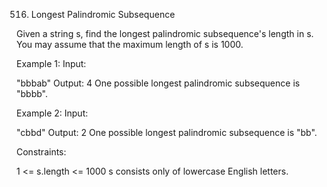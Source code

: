 516. Longest Palindromic Subsequence

Given a string s, find the longest palindromic subsequence's length in s. You may assume that the maximum length of s is 1000.

Example 1:
Input:

"bbbab"
Output:
4
One possible longest palindromic subsequence is "bbbb".


Example 2:
Input:

"cbbd"
Output:
2
One possible longest palindromic subsequence is "bb".


Constraints:

1 <= s.length <= 1000
s consists only of lowercase English letters.

```java

```

